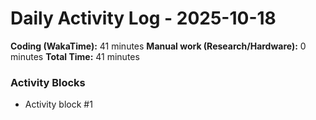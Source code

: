 # Daily Activity Log - 2025-10-18

**Coding (WakaTime):** 41 minutes
**Manual work (Research/Hardware):** 0 minutes
**Total Time:** 41 minutes

### Activity Blocks
- Activity block #1
